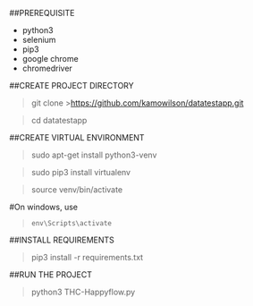 ##PREREQUISITE
- python3 
- selenium
- pip3
- google chrome
- chromedriver

##CREATE PROJECT DIRECTORY
> git clone >https://github.com/kamowilson/datatestapp.git

> cd datatestapp

##CREATE VIRTUAL ENVIRONMENT
> sudo apt-get install python3-venv

> sudo pip3 install virtualenv

> source venv/bin/activate

#On windows, use
>`env\Scripts\activate`

##INSTALL REQUIREMENTS
> pip3 install -r requirements.txt
  
##RUN THE PROJECT
> python3 THC-Happyflow.py

